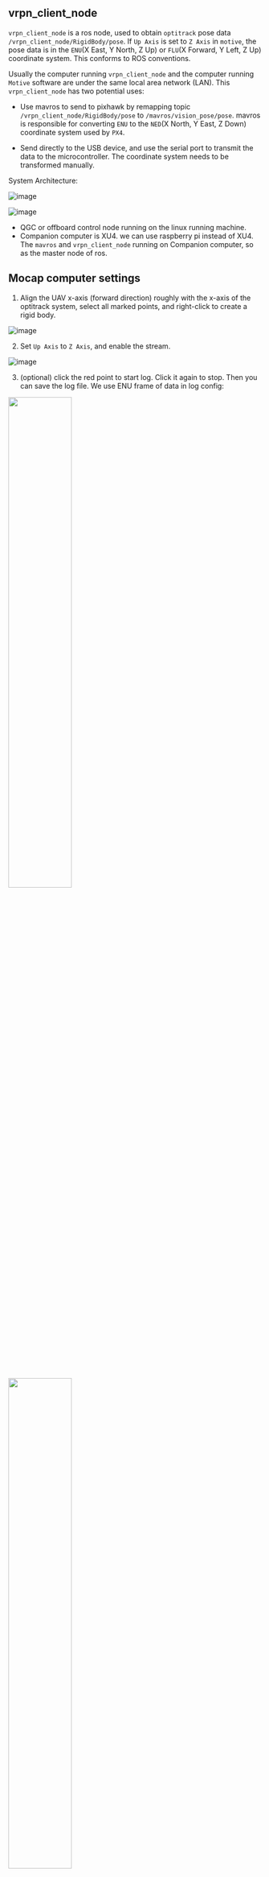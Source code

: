 ## vrpn_client_node
`vrpn_client_node` is a ros node, used to obtain `optitrack` pose data `/vrpn_client_node/RigidBody/pose`. If `Up Axis` is set to `Z Axis` in `motive`, the pose data is in the `ENU`(X East, Y North, Z Up) or `FLU`(X Forward, Y Left, Z Up) coordinate system. This conforms to ROS conventions.

Usually the computer running `vrpn_client_node` and the computer running `Motive` software are under the same local area network (LAN). This `vrpn_client_node` has two potential uses:
- Use mavros to send to pixhawk by remapping topic `/vrpn_client_node/RigidBody/pose` to `/mavros/vision_pose/pose`. mavros is responsible for converting `ENU` to the `NED`(X North, Y East, Z Down) coordinate system used by `PX4`.

- Send directly to the USB device, and use the serial port to transmit the data to the microcontroller. The coordinate system needs to be transformed manually.

System Architecture:

![image](config/sys_arch2.png)

![image](config/mocap-ros.png)

- QGC or offboard control node running on the linux running machine.
- Companion computer is XU4. we can use raspberry pi instead of XU4.
The `mavros` and `vrpn_client_node` running on Companion computer, so as the master node of ros.

## Mocap computer settings

1. Align the UAV x-axis (forward direction) roughly with the x-axis of the optitrack system, select all marked points, and right-click to create a rigid body.

![image](config/creat.png)

2. Set `Up Axis` to `Z Axis`, and enable the stream.

![image](config/stream.png)

3. (optional) click the red point to start log. Click it again to stop. Then you can save the log file. We use ENU frame of data in log config:

<img src="config/save.png" width="50%" height="50%" />
<img src="config/config1.png" width="50%" height="50%" />
<img src="config/config2.png" width="50%" height="50%" />

After `motive` sends the data to the LAN, download this code on the computer that needs to get the data and compile and run vrpn_client_node.
## Build 


Build the code:
```bash
mkdir -p ~/catkin_ws/src
cd ~/catkin_ws/src
git clone https://github.com/SCUT-DuctedFan/vrpn_client_ros.git
cd ..
catkin_make
```

## Run vrpn_client_node
connect to the same wifi with motive computer(IP: 192.168.3.252), and then run

>192.168.3.252 is the computer ip which running motive 
```bash
roslaunch vrpn_client_ros sample.launch server:=192.168.3.252 
```

## Result
we can see rviz, and the frame is ENU.
![image](config/rviz.png)

Run the follow command to print the topic of ros:

```bash
rostopic echo /mavros/vision_pose/pose
```
the terminal output is

```Console
---
header: 
  seq: 9390
  stamp: 
    secs: 1682315199
    nsecs: 620635421
  frame_id: "world"
pose: 
  position: 
    x: 1.7827200889587402
    y: -1.8732807636260986
    z: 0.8786203861236572
  orientation: 
    x: -0.0005116735119372606
    y: -0.0013188595185056329
    z: -0.05677390471100807
    w: 0.998386025428772
---

```

## Run mavros
finally, install [mavros](https://docs.px4.io/main/en/ros/mavros_installation.html) and run it by follow command, then the data transfer to pixhawk. the mavros can 

ROS uses ENU frames by convention. Assume the Optitrack system have set `Up Axis` to `Z Up`, and the data obtained by using the vrpn_client_node node is ENU frame. Through topic remapping, mavros/vision_pose/pose is obtained. MAVROS is responsible for converting the ENU frame of mavros/vision_pose/pose into the NED frame used by px4.

>fcu_url is the usb dev, gcs_url is the QGC(ground control station, gcs) computer IP.

```bash
roslaunch mavros px4.launch fcu_url:=/dev/ttyUSB0:921600 gcs_url:=udp://@192.168.3.190
```


